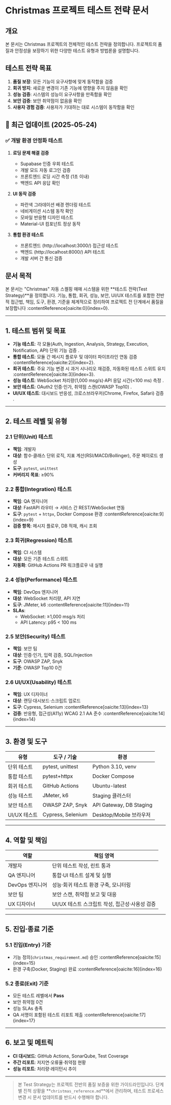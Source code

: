 # Christmas 프로젝트 테스트 전략 문서

## 개요
본 문서는 Christmas 프로젝트의 전체적인 테스트 전략을 정의합니다. 프로젝트의 품질과 안정성을 보장하기 위한 다양한 테스트 유형과 방법론을 설명합니다.

## 테스트 전략 목표
1. **품질 보장**: 모든 기능이 요구사항에 맞게 동작함을 검증
2. **회귀 방지**: 새로운 변경이 기존 기능에 영향을 주지 않음을 확인
3. **성능 검증**: 시스템의 성능이 요구사항을 만족함을 확인
4. **보안 검증**: 보안 취약점이 없음을 확인
5. **사용자 경험 검증**: 사용자가 기대하는 대로 시스템이 동작함을 확인

## 🔄 최근 업데이트 (2025-05-24)

### ✅ 개발 환경 안정화 테스트
1. **로딩 문제 해결 검증**
   - Supabase 인증 우회 테스트
   - 개발 모드 자동 로그인 검증
   - 프론트엔드 로딩 시간 측정 (1초 이내)
   - 백엔드 API 응답 확인

2. **UI 동작 검증**
   - 파란색 그라데이션 배경 렌더링 테스트
   - 네비게이션 시스템 동작 확인
   - 모바일 반응형 디자인 테스트
   - Material-UI 컴포넌트 정상 동작

3. **통합 환경 테스트**
   - 프론트엔드 (http://localhost:3000/) 접근성 테스트
   - 백엔드 (http://localhost:8000/) API 테스트
   - 개발 서버 간 통신 검증

## 문서 목적  
본 문서는 "Christmas" 자동 스켈핑 매매 시스템을 위한 **테스트 전략(Test Strategy)**을 정의합니다. 기능, 통합, 회귀, 성능, 보안, UI/UX 테스트를 포함한 전반적 접근법, 책임, 도구, 환경, 기준을 체계적으로 정리하여 프로젝트 전 단계에서 품질을 보장합니다 :contentReference[oaicite:0]{index=0}.

---

## 1. 테스트 범위 및 목표  
- **기능 테스트**: 각 모듈(Auth, Ingestion, Analysis, Strategy, Execution, Notification, API) 단위 기능 검증 .  
- **통합 테스트**: 모듈 간 메시지 플로우 및 데이터 파이프라인 연동 검증 :contentReference[oaicite:2]{index=2}.  
- **회귀 테스트**: 주요 기능 변경 시 과거 시나리오 재검증, 자동화된 테스트 스위트 유지 :contentReference[oaicite:3]{index=3}.  
- **성능 테스트**: WebSocket 처리량(1,000 msg/s)·API 응답 시간(<100 ms) 측정 .  
- **보안 테스트**: OAuth2 인증·인가, 취약점 스캔(OWASP Top10) .  
- **UI/UX 테스트**: 대시보드 반응성, 크로스브라우저(Chrome, Firefox, Safari) 검증 .  

---

## 2. 테스트 레벨 및 유형  

### 2.1 단위(Unit) 테스트  
- **책임**: 개발자  
- **대상**: 함수·클래스 단위 로직, 지표 계산(RSI/MACD/Bollinger), 주문 페이로드 생성  
- **도구**: `pytest`, `unittest`   
- **커버리지 목표**: ≥90%   

### 2.2 통합(Integration) 테스트  
- **책임**: QA 엔지니어  
- **대상**: FastAPI 라우터 → 서비스 간 REST/WebSocket 연동  
- **도구**: `pytest` + `httpx`, Docker Compose 환경 :contentReference[oaicite:9]{index=9}  
- **검증 항목**: 메시지 플로우, DB 적재, 캐시 조회  

### 2.3 회귀(Regression) 테스트  
- **책임**: CI 시스템  
- **대상**: 모든 기존 테스트 스위트  
- **자동화**: GitHub Actions PR 워크플로우 내 실행   

### 2.4 성능(Performance) 테스트  
- **책임**: DevOps 엔지니어  
- **대상**: WebSocket 처리량, API 지연  
- **도구**: JMeter, k6 :contentReference[oaicite:11]{index=11}  
- **SLAs**:  
  - WebSocket: ≥1,000 msg/s 처리  
  - API Latency: p95 < 100 ms  

### 2.5 보안(Security) 테스트  
- **책임**: 보안 팀  
- **대상**: 인증·인가, 입력 검증, SQL/Injection  
- **도구**: OWASP ZAP, Snyk   
- **기준**: OWASP Top10 0건  

### 2.6 UI/UX(Usability) 테스트  
- **책임**: UX 디자이너  
- **대상**: 랜딩·대시보드·스크립트 업로드  
- **도구**: Cypress, Selenium :contentReference[oaicite:13]{index=13}  
- **검증**: 반응형, 접근성(A11y) WCAG 2.1 AA 준수 :contentReference[oaicite:14]{index=14}  

---

## 3. 환경 및 도구  

| 유형           | 도구 / 기술         | 환경                       |
| -------------- | ------------------- | -------------------------- |
| 단위 테스트    | pytest, unittest    | Python 3.10, venv          |
| 통합 테스트    | pytest+httpx        | Docker Compose             |
| 회귀 테스트    | GitHub Actions      | Ubuntu-latest              |
| 성능 테스트    | JMeter, k6          | Staging 클러스터           |
| 보안 테스트    | OWASP ZAP, Snyk     | API Gateway, DB Staging    |
| UI/UX 테스트   | Cypress, Selenium   | Desktop/Mobile 브라우저    |

---

## 4. 역할 및 책임  

| 역할               | 책임 영역                                          |
| ------------------ | --------------------------------------------------- |
| 개발자             | 단위 테스트 작성, 린트 통과                         |
| QA 엔지니어        | 통합·UI 테스트 설계 및 실행                        |
| DevOps 엔지니어    | 성능·회귀 테스트 환경 구축, 모니터링               |
| 보안 팀            | 보안 스캔, 취약점 보고 및 대응                      |
| UX 디자이너        | UI/UX 테스트 스크립트 작성, 접근성·사용성 검증     |

---

## 5. 진입·종료 기준  

### 5.1 진입(Entry) 기준  
- 기능 정의(`christmas_requirement.md`) 승인 :contentReference[oaicite:15]{index=15}  
- 환경 구축(Docker, Staging) 완료 :contentReference[oaicite:16]{index=16}  

### 5.2 종료(Exit) 기준  
- 모든 테스트 레벨에서 **Pass**  
- 보안 취약점 0건  
- 성능 SLAs 충족  
- QA 서명이 포함된 테스트 리포트 제출 :contentReference[oaicite:17]{index=17}  

---

## 6. 보고 및 메트릭  

- **CI 대시보드**: GitHub Actions, SonarQube, Test Coverage  
- **주간 리포트**: 저지연·오류율·취약점 현황  
- **성능 리포트**: 처리량·레이턴시 추이  

---

> 본 Test Strategy는 프로젝트 전반의 품질 보증을 위한 가이드라인입니다. 단계별 진척 상황을 **`christmas_reference.md`**에서 관리하며, 테스트 프로세스 변경 시 문서 업데이트를 반드시 수행해야 합니다.  